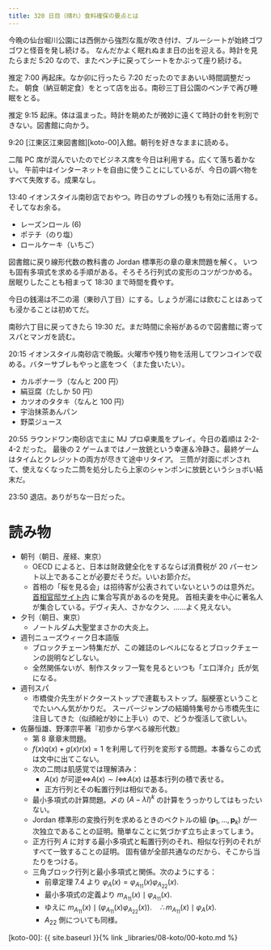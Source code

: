 ```yaml
---
title: 320 日目（晴れ）食料確保の要点とは
---
```


今晩の仙台堀川公園には西側から強烈な風が吹き付け、ブルーシートが始終ゴワゴワと怪音を発し続ける。
なんだかよく眠れぬまま日の出を迎える。時計を見たらまだ 5:20 なので、またベンチに戻ってシートをかぶって座り続ける。

推定 7:00 再起床。なか卯に行ったら 7:20 だったのでまあいい時間調整だった。
朝食（納豆朝定食）をとって店を出る。南砂三丁目公園のベンチで再び睡眠をとる。

推定 9:15 起床。体は温まった。時計を眺めたが微妙に遠くて時計の針を判別できない。図書館に向かう。

9:20 [江東区江東図書館][koto-00]入館。朝刊を好きなままに読める。

二階 PC 席が混んでいたのでビジネス席を今日は利用する。広くて落ち着かない。
午前中はインターネットを自由に使うことにしているが、今日の調べ物をすべて失敗する。成果なし。

13:40 イオンスタイル南砂店でおやつ。昨日のサブレの残りも有効に活用する。そしてなお余る。
* レーズンロール (6)
* ポテチ（のり塩）
* ロールケーキ（いちご）

図書館に戻り線形代数の教科書の Jordan 標準形の章の章末問題を解く。
いつも固有多項式を求める手順がある。そろそろ行列式の変形のコツがつかめる。
居眠りしたことも相まって 18:30 まで時間を費やす。

今日の銭湯は不二の湯（東砂八丁目）にする。しょうが湯には飲むことはあっても浸かることは初めてだ。

南砂六丁目に戻ってきたら 19:30 だ。まだ時間に余裕があるので図書館に寄ってスパとマンガを読む。

20:15 イオンスタイル南砂店で晩飯。火曜市や残り物を活用してワンコインで収める。バターサブレもやっと底をつく（また食いたい）。
* カルボナーラ（なんと 200 円）
* 絹豆腐（たしか 50 円）
* カツオのタタキ（なんと 100 円）
* 宇治抹茶あんパン
* 野菜ジュース

20:55 ラウンドワン南砂店で主に MJ プロ卓東風をプレイ。今日の着順は 2-2-4-2 だった。
最後の 2 ゲームまではノー放銃という幸運＆冷静さ。最終ゲームはタイムとクレジットの両方が尽きて途中リタイア。
三筒が対面にポンされて、使えなくなった二筒を処分したら上家のシャンポンに放銃というショボい結末だ。

23:50 退店。ありがちな一日だった。

# 読み物

* 朝刊（朝日、産経、東京）
  * OECD によると、日本は財政健全化をするならば消費税が 20 パーセント以上であることが必要だそうだ。いいお節介だ。
  * 首相の「桜を見る会」は招待客が公表されていないというのは意外だ。
    [首相官邸サイト内](https://www.kantei.go.jp/jp/98_abe/actions/201904/13sakura.html) に集合写真があるのを発見。
    首相夫妻を中心に著名人が集合している。デヴィ夫人、さかなクン、……よく見えない。
* 夕刊（朝日、東京）
  * ノートルダム大聖堂まさかの大炎上。
* 週刊ニューズウィーク日本語版
  * ブロックチェーン特集だが、この雑誌のレベルになるとブロックチェーンの説明などしない。
  * 全然関係ないが、制作スタッフ一覧を見るといつも「エ口洋介」氏が気になる。
* 週刊スパ
  * 市橋俊介先生がドクターストップで連載もストップ。脳梗塞ということでたいへん気がかりだ。
    スーパージャンプの結婚特集号から市橋先生に注目してきた（似顔絵が妙に上手い）ので、どうか復活して欲しい。
* 佐藤恒雄、野澤宗平著『初歩から学べる線形代数』
  * 第 8 章章末問題。
  * $f(x)q(x) + g(x)r(x) = 1$ を利用して行列を変形する問題。本番ならこの式は文中に出てこない。
  * 次の二問は肌感覚では理解済み：
    * $A(x)$ が可逆⇔$A(x) \sim I$⇔$A(x)$ は基本行列の積で表せる。
    * 正方行列とその転置行列は相似である。
  * 最小多項式の計算問題。〆の $(A - \lambda I)^k$ の計算をうっかりしてはもったいない。
  * Jordan 標準形の変換行列を求めるときのベクトルの組 $(\bm{p}_1, \dotsc, \bm{p}_k)$
    が一次独立であることの証明。簡単なことに気づかず立ち止まってしまう。
  * 正方行列 $A$ に対する最小多項式と転置行列のそれ、相似な行列のそれがすべて一致することの証明。
    固有値が全部共通なのだから、そこから当たりをつける。
  * 三角ブロック行列と最小多項式と関係。次のようにする：
    * 前章定理 7.4 より $\varphi_A(x) = \varphi_{A_{11}}(x) \varphi_{A_{22}}(x).$
    * 最小多項式の定義より $m_{A_{11}}(x) \mid \varphi_{A_{11}}(x).$
    * ゆえに $m_{A_{11}}(x) \mid (\varphi_{A_{11}}(x) \varphi_{A_{22}}(x)).\quad \therefore m_{A_{11}}(x) \mid \varphi_A(x).$
    * $A_{22}$ 側についても同様。

[koto-00]: {{ site.baseurl }}{% link _libraries/08-koto/00-koto.md %}
